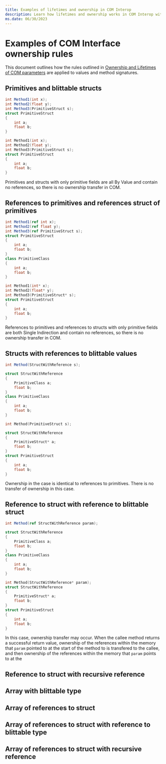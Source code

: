 ```yaml
---
title: Examples of lifetimes and ownership in COM Interop
description: Learn how lifetimes and ownership works in COM Interop with examples
ms.date: 06/30/2023
---
```


# Examples of COM Interface ownership rules

This document outlines how the rules outlined in [Ownership and Lifetimes of COM parameters](./com-lifetimes-and-ownership.md) are applied to values and method signatures.

## Primitives and blittable structs

```csharp
int Method1(int x);
int Method2(float y);
int Method3(PrimitiveStruct s);
struct PrimitiveStruct
{
    int a;
    float b;
}
```
```cpp
int Method1(int x);
int Method2(float y);
int Method3(PrimitiveStruct s);
struct PrimitiveStruct
{
    int a;
    float b;
}
```

Primitives and structs with only primitive fields are all By Value and contain no references, so there is no ownership transfer in COM.

## References to primitives and references struct of primitives

```csharp
int Method1(ref int x);
int Method2(ref float y);
int Method3(ref PrimitiveStruct s);
struct PrimitiveStruct
{
    int a;
    float b;
}
class PrimitiveClass
{
    int a;
    float b;
}
```
```cpp
int Method1(int* x);
int Method2(float* y);
int Method3(PrimitiveStruct* s);
struct PrimitiveStruct
{
    int a;
    float b;
}
```

References to primitives and references to structs with only primitive fields are both Single Indirection and contain no references, so there is no ownership transfer in COM.

## Structs with references to blittable values

```csharp
int Method(StructWithReference s);

struct StructWithReference
{
    PrimitiveClass a;
    float b;
}
class PrimitiveClass
{
    int a;
    float b;
}
```
```cpp
int Method(PrimitiveStruct s);

struct StructWithReference
{
    PrimitiveStruct* a;
    float b;
}
struct PrimitiveStruct
{
    int a;
    float b;
}
```

Ownership in the case is identical to references to primitives. There is no transfer of ownership in this case.

## Reference to struct with reference to blittable struct

```csharp
int Method(ref StructWithReference param);

struct StructWithReference
{
    PrimitiveClass a;
    float b;
}
class PrimitiveClass
{
    int a;
    float b;
}
```
```cpp
int Method(StructWithReference* param);
struct StructWithReference
{
    PrimitiveStruct* a;
    float b;
}
struct PrimitiveStruct
{
    int a;
    float b;
}
```

In this case, ownership transfer may occur. When the callee method returns a successful return value, ownership of the references within the memory that `param` pointed to at the start of the method to is transfered to the callee, and then ownership of the references within the memory that `param` points to at the

## Reference to struct with recursive reference

## Array with blittable type

## Array of references to struct

## Array of references to struct with reference to blittable type

## Array of references to struct with recursive reference
